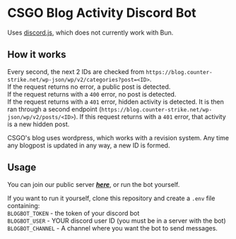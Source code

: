 # CSGO Blog Activity Discord Bot
Uses [discord.js](https://discord.js.org/#/), which does not currently work with Bun.

## How it works
Every second, the next 2 IDs are checked from `https://blog.counter-strike.net/wp-json/wp/v2/categories?post=<ID>`.  
If the request returns no error, a public post is detected.  
If the request returns with a `400` error, no post is detected.  
If the request returns with a `401` error, hidden activity is detected. It is then ran through a second endpoint (`https://blog.counter-strike.net/wp-json/wp/v2/posts/<ID>`). If this request returns with a `401` error, that activity is a new hidden post.   


CSGO's blog uses wordpress, which works with a revision system. Any time any blogpost is updated in any way, a new ID is formed.

## Usage
You can join our public server ***[here](https://discord.gg/sbpYNDKgHW)***, or run the bot yourself.

If you want to run it yourself, clone this repository and create a `.env` file containing:  
`BLOGBOT_TOKEN` - the token of your discord bot  
`BLOGBOT_USER` - YOUR discord user ID (you must be in a server with the bot)  
`BLOGBOT_CHANNEL` - A channel where you want the bot to send messages.  
